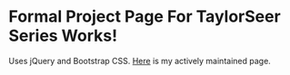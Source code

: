 # Formal Project Page For TaylorSeer Series Works!

Uses jQuery and Bootstrap CSS.
[Here](https://tammytcl.github.io/TaylorSeer.github.io/index.html) is my actively maintained page.
